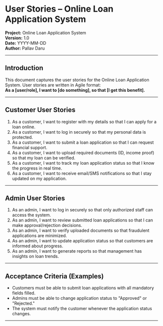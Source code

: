 # User Stories – Online Loan Application System

**Project:** Online Loan Application System  
**Version:** 1.0  
**Date:** YYYY-MM-DD  
**Author:** Pallav Daru  

---

## Introduction  
This document captures the user stories for the Online Loan Application System. User stories are written in Agile format:  
**As a [user/role], I want to [do something], so that [I get this benefit].**

---

## Customer User Stories  
1. As a customer, I want to register with my details so that I can apply for a loan online.  
2. As a customer, I want to log in securely so that my personal data is protected.  
3. As a customer, I want to submit a loan application so that I can request financial support.  
4. As a customer, I want to upload required documents (ID, income proof) so that my loan can be verified.  
5. As a customer, I want to track my loan application status so that I know the progress in real time.  
6. As a customer, I want to receive email/SMS notifications so that I stay updated on my application.  

---

## Admin User Stories  
1. As an admin, I want to log in securely so that only authorized staff can access the system.  
2. As an admin, I want to review submitted loan applications so that I can make approval/rejection decisions.  
3. As an admin, I want to verify uploaded documents so that fraudulent applications are minimized.  
4. As an admin, I want to update application status so that customers are informed about progress.  
5. As an admin, I want to generate reports so that management has insights on loan trends.  

---

## Acceptance Criteria (Examples)  
- Customers must be able to submit loan applications with all mandatory fields filled.  
- Admins must be able to change application status to "Approved" or "Rejected."  
- The system must notify the customer whenever the application status changes.  

---
